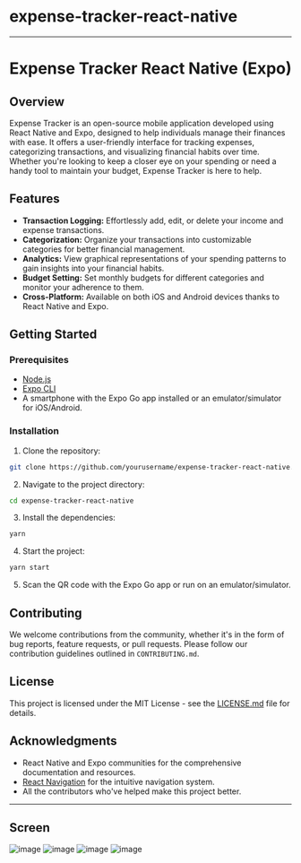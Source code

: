 # expense-tracker-react-native

---

# Expense Tracker React Native (Expo)

## Overview

Expense Tracker is an open-source mobile application developed using React Native and Expo, designed to help individuals manage their finances with ease. It offers a user-friendly interface for tracking expenses, categorizing transactions, and visualizing financial habits over time. Whether you're looking to keep a closer eye on your spending or need a handy tool to maintain your budget, Expense Tracker is here to help.

## Features

- **Transaction Logging:** Effortlessly add, edit, or delete your income and expense transactions.
- **Categorization:** Organize your transactions into customizable categories for better financial management.
- **Analytics:** View graphical representations of your spending patterns to gain insights into your financial habits.
- **Budget Setting:** Set monthly budgets for different categories and monitor your adherence to them.
- **Cross-Platform:** Available on both iOS and Android devices thanks to React Native and Expo.

## Getting Started

### Prerequisites

- [Node.js](https://nodejs.org/)
- [Expo CLI](https://expo.dev/tools#cli)
- A smartphone with the Expo Go app installed or an emulator/simulator for iOS/Android.

### Installation

1. Clone the repository:

```sh
git clone https://github.com/yourusername/expense-tracker-react-native.git
```

2. Navigate to the project directory:

```sh
cd expense-tracker-react-native
```

3. Install the dependencies:

```sh
yarn
```

4. Start the project:

```sh
yarn start
```

5. Scan the QR code with the Expo Go app or run on an emulator/simulator.


## Contributing

We welcome contributions from the community, whether it's in the form of bug reports, feature requests, or pull requests. Please follow our contribution guidelines outlined in `CONTRIBUTING.md`.

## License

This project is licensed under the MIT License - see the [LICENSE.md](LICENSE) file for details.

## Acknowledgments

- React Native and Expo communities for the comprehensive documentation and resources.
- [React Navigation](https://reactnavigation.org/) for the intuitive navigation system.
- All the contributors who've helped make this project better.

---
## Screen
![image](https://github.com/TheProgerOne/expense-tracker-react-native/assets/89520927/c203ff2e-77e0-48cc-b321-78d4e64f74fa)
![image](https://github.com/TheProgerOne/expense-tracker-react-native/assets/89520927/72202034-1271-4deb-9f3b-9d2296b5df3e)
![image](https://github.com/TheProgerOne/expense-tracker-react-native/assets/89520927/842cd119-f584-45fe-abb1-bfdce25e5ed0)
![image](https://github.com/TheProgerOne/expense-tracker-react-native/assets/89520927/fde771e5-3447-4f98-93ff-3f04e7ed98bd)


